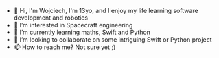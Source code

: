 - 👋 Hi, I'm Wojciech, I'm 13yo, and I enjoy my life learning software development and robotics
- 👀 I’m interested in Spacecraft engineering 
- 🌱 I’m currently learning maths, Swift and Python
- 💞️ I’m looking to collaborate on some intriguing Swift or Python project
- 📫 How to reach me? Not sure yet ;)

<!---
WKosikowski/WKosikowski is a ✨ special ✨ repository because its `README.md` (this file) appears on your GitHub profile.
You can click the Preview link to take a look at your changes.
--->

